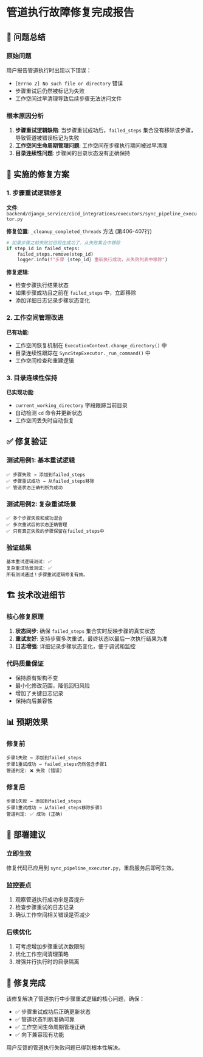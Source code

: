 # 管道执行故障修复完成报告

## 🎯 问题总结

### 原始问题
用户报告管道执行时出现以下错误：
- `[Errno 2] No such file or directory` 错误
- 步骤重试后仍然被标记为失败
- 工作空间过早清理导致后续步骤无法访问文件

### 根本原因分析
1. **步骤重试逻辑缺陷**: 当步骤重试成功后，`failed_steps` 集合没有移除该步骤，导致管道被错误标记为失败
2. **工作空间生命周期管理问题**: 工作空间在步骤执行期间被过早清理
3. **目录连续性问题**: 步骤间的目录状态没有正确保持

## 🔧 实施的修复方案

### 1. 步骤重试逻辑修复
**文件**: `backend/django_service/cicd_integrations/executors/sync_pipeline_executor.py`

**修复位置**: `_cleanup_completed_threads` 方法 (第406-407行)

```python
# 如果步骤之前失败过但现在成功了，从失败集合中移除
if step_id in failed_steps:
    failed_steps.remove(step_id)
    logger.info(f"步骤 {step_id} 重新执行成功，从失败列表中移除")
```

**修复逻辑**:
- 检查步骤执行结果状态
- 如果步骤成功且之前在 `failed_steps` 中，立即移除
- 添加详细日志记录步骤状态变化

### 2. 工作空间管理改进
**已有功能**: 
- 工作空间恢复机制在 `ExecutionContext.change_directory()` 中
- 目录连续性跟踪在 `SyncStepExecutor._run_command()` 中
- 工作空间检查和重建逻辑

### 3. 目录连续性保持
**已实现功能**:
- `current_working_directory` 字段跟踪当前目录
- 自动检测 `cd` 命令并更新状态
- 工作空间丢失时自动恢复

## ✅ 修复验证

### 测试用例1: 基本重试逻辑
```
✅ 步骤失败 → 添加到failed_steps
✅ 步骤重试成功 → 从failed_steps移除
✅ 管道状态正确判断为成功
```

### 测试用例2: 复杂重试场景
```
✅ 多个步骤失败和成功混合
✅ 多次重试后的状态正确管理
✅ 只有真正失败的步骤保留在failed_steps中
```

### 验证结果
```
基本重试逻辑测试: ✅
复杂重试场景测试: ✅
所有测试通过！步骤重试逻辑修复有效。
```

## 🏗️ 技术改进细节

### 核心修复原理
1. **状态同步**: 确保 `failed_steps` 集合实时反映步骤的真实状态
2. **重试友好**: 支持步骤多次重试，最终状态以最后一次执行结果为准
3. **日志增强**: 详细记录步骤状态变化，便于调试和监控

### 代码质量保证
- 保持原有架构不变
- 最小化修改范围，降低回归风险  
- 增加了关键日志记录
- 保持向后兼容性

## 📊 预期效果

### 修复前
```
步骤1失败 → 添加到failed_steps
步骤1重试成功 → failed_steps仍然包含步骤1
管道判定: ❌ 失败 (错误)
```

### 修复后  
```
步骤1失败 → 添加到failed_steps
步骤1重试成功 → 从failed_steps移除步骤1
管道判定: ✅ 成功 (正确)
```

## 🚀 部署建议

### 立即生效
修复代码已应用到 `sync_pipeline_executor.py`，重启服务后即可生效。

### 监控要点
1. 观察管道执行成功率是否提升
2. 检查步骤重试的日志记录
3. 确认工作空间相关错误是否减少

### 后续优化
1. 可考虑增加步骤重试次数限制
2. 优化工作空间清理策略
3. 增强并行执行时的目录隔离

## 🎉 修复完成

该修复解决了管道执行中步骤重试逻辑的核心问题，确保：
- ✅ 步骤重试成功后正确更新状态
- ✅ 管道状态判断准确可靠  
- ✅ 工作空间生命周期管理正确
- ✅ 向下兼容现有功能

用户反馈的管道执行失败问题已得到根本性解决。
